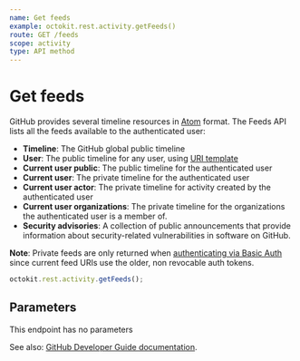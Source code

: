 ```yaml
---
name: Get feeds
example: octokit.rest.activity.getFeeds()
route: GET /feeds
scope: activity
type: API method
---
```


# Get feeds

GitHub provides several timeline resources in [Atom](<http://en.wikipedia.org/wiki/Atom_(standard)>) format. The Feeds API lists all the feeds available to the authenticated user:

- **Timeline**: The GitHub global public timeline
- **User**: The public timeline for any user, using [URI template](https://docs.github.com/rest/overview/resources-in-the-rest-api#hypermedia)
- **Current user public**: The public timeline for the authenticated user
- **Current user**: The private timeline for the authenticated user
- **Current user actor**: The private timeline for activity created by the authenticated user
- **Current user organizations**: The private timeline for the organizations the authenticated user is a member of.
- **Security advisories**: A collection of public announcements that provide information about security-related vulnerabilities in software on GitHub.

**Note**: Private feeds are only returned when [authenticating via Basic Auth](https://docs.github.com/rest/overview/other-authentication-methods#basic-authentication) since current feed URIs use the older, non revocable auth tokens.

```js
octokit.rest.activity.getFeeds();
```

## Parameters

This endpoint has no parameters

See also: [GitHub Developer Guide documentation](https://docs.github.com/rest/activity/feeds#get-feeds).
